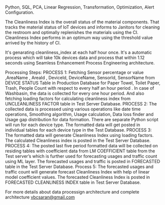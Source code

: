 Python, SQL, PCA, Linear Regression, Transformation, Optimization, Alert Configuration.

The Cleanliness Index is the overall status of the material components. That tracks the material status of IoT devices and informs to Janitors for cleaning the restroom and optimally replenishes the materials using the CI. Cleanliness Index performs in an optimum way using the threshold value arrived by the history of CI.

It's genarating cleanliness_index at each half hour once. It's a automatic process which will take 10k devices data and process that within 1.12 seconds using Seamless Enhancement Process Engineering architecture.



Processing Steps:
PROCESS 1:
Fetching Sensor percentage or value ,AreaName , AreaId , DeviceId, DeviceName, SensorId, SensorName from DEVICE STATUS Table in Production Database for Paper Towel, Toilet Paper, Trash, People Count with respect to every half an hour period . In case of Washbasin, the data is collected for every one hour period. And also fetching loading factors for calculating cleanliness index from UNCLEANLINESS FACTOR table in Test Server Database. 
PROCESS 2:
	The collected data is processed using various operations like date time operations, Smoothing algorithm, Usage calculation, Data loss finder and Usage gap distribution for data formation. There are separate Python script will run for each device type. The formatted data will get posted in individual tables for each device type in the Test Database. 
PROCESS 3:
	The formatted data will generate Cleanliness Index using loading factors. The calculated Cleanliness index is posted in the Test Server Database. 
PROCESS 4:
	The posted last five period formatted data will be collected on residing tables with coefficient data from LM COEFFICIENT table from the Test server’s which is further used for forecasting usages and traffic count using ML layer. The forecasted usages and traffic is posted in FORECASTED table in the Test Server Database.
Process 5:
          The forecasted usages and traffic count will generate forecast Cleanliness Index with help of linear model coefficient values. The forecasted Cleanliness Index is posted in FORECASTED CLEANLINESS INDEX table in Test Server Database.






For more details about data processign architecture and complete architecture 
vbcsaran@gmail.com











